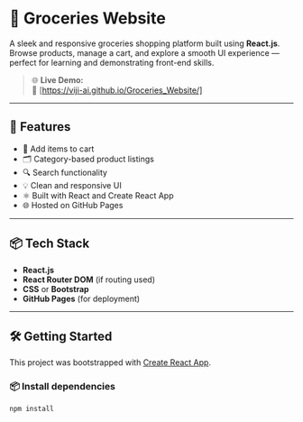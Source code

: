 # 🛒 Groceries Website

A sleek and responsive groceries shopping platform built using **React.js**.  
Browse products, manage a cart, and explore a smooth UI experience — perfect for learning and demonstrating front-end skills.

> 🌐 **Live Demo:**  
> 🔗 [https://viji-ai.github.io/Groceries_Website/]

---

## 🚀 Features

- 🧺 Add items to cart
- 🗂 Category-based product listings
- 🔍 Search functionality
- 💡 Clean and responsive UI
- ⚛️ Built with React and Create React App
- 🌐 Hosted on GitHub Pages

---

## 📦 Tech Stack

- **React.js**
- **React Router DOM** (if routing used)
- **CSS** or **Bootstrap**
- **GitHub Pages** (for deployment)

---

## 🛠 Getting Started

This project was bootstrapped with [Create React App](https://github.com/facebook/create-react-app).

### 📦 Install dependencies

```bash
npm install
